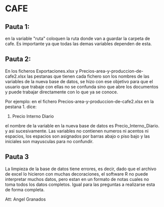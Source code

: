 # CAFE 

## Pauta 1:

en la variable "ruta" coloquen la ruta donde van a guardar la carpeta de cafe. Es importante ya que todas las demas variables dependen de esta.

## Pauta 2:

En los ficheros Exportaciones.xlsx y Precios-area-y-produccion-de-cafe2.xlsx las pestanas que tienen cada fichero son los nombres de las variables de la nueva base de datos, se hizo con ese objetivo para que el usuario que trabaje con ellas no se confunda sino que abre los documentos y puede trabajar directamente con lo que ya se conoce.

Por ejemplo: en el fichero Precios-area-y-produccion-de-cafe2.xlsx en la pestana 1. dice:

1. Precio Interno Diario

el nombre de la variable en la nueva base de datos es Precio_Interno_Diario.
y asi sucesivamente. Las variables no contienen numeros ni acentos ni espacios, los espacios son asignados por barras abajo o piso bajo y las iniciales son mayusculas para no confundir.

## Pauta 3

La limpieza de la base de datos tiene errores, es decir, dado que el archivo de excel lo hicieron con muchas decoraciones, el software R no puede interpretar muchos datos, pero estan en un formato de notas cuales no toma todos los datos completos. Igual para las preguntas a realizarse esta de forma completa.

Att: Angel Granados 